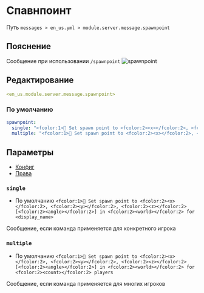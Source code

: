 # Спавнпоинт
Путь `messages > en_us.yml > module.server.message.spawnpoint`

## Пояснение
Сообщение при использовании `/spawnpoint`
![spawnpoint](/spawnpoint.png)

## Редактирование
```yaml
<en_us.module.server.message.spawnpoint>
```

### По умолчанию
```yaml
spawnpoint:
  single: "<fcolor:1>🛌 Set spawn point to <fcolor:2><x></fcolor:2>, <fcolor:2><y></fcolor:2>, <fcolor:2><z></fcolor:2> [<fcolor:2><angle></fcolor:2>] in <fcolor:2><world></fcolor:2> for <display_name>"
  multiple: "<fcolor:1>🛌 Set spawn point to <fcolor:2><x></fcolor:2>, <fcolor:2><y></fcolor:2>, <fcolor:2><z></fcolor:2> [<fcolor:2><angle></fcolor:2>] in <fcolor:2><world></fcolor:2> for <fcolor:2><count></fcolor:2> players"
```

## Параметры

- [Конфиг](/en/config/module/server/message/spawnpoint/)
- [Права](/en/permissions/module/server/message/spawnpoint/)

### `single`
- По умолчанию `<fcolor:1>🛌 Set spawn point to <fcolor:2><x></fcolor:2>, <fcolor:2><y></fcolor:2>, <fcolor:2><z></fcolor:2> [<fcolor:2><angle></fcolor:2>] in <fcolor:2><world></fcolor:2> for <display_name>`

Сообщение, если команда применяется для конкретного игрока

### `multiple`
- По умолчанию `<fcolor:1>🛌 Set spawn point to <fcolor:2><x></fcolor:2>, <fcolor:2><y></fcolor:2>, <fcolor:2><z></fcolor:2> [<fcolor:2><angle></fcolor:2>] in <fcolor:2><world></fcolor:2> for <fcolor:2><count></fcolor:2> players`

Сообщение, если команда применяется для многих игроков